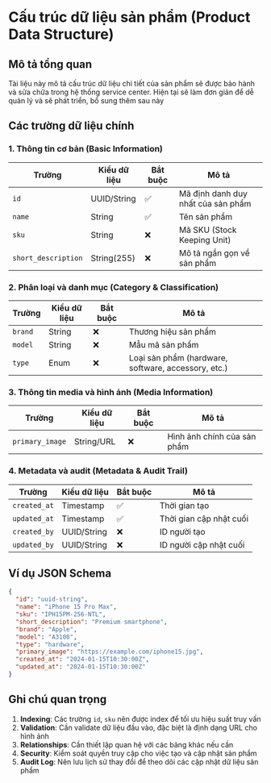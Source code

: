 # Cấu trúc dữ liệu sản phẩm (Product Data Structure)

## Mô tả tổng quan
Tài liệu này mô tả cấu trúc dữ liệu chi tiết của sản phẩm sẽ được bảo hành và sửa chữa trong hệ thống service center. Hiện tại sẽ làm đơn giản để dễ quản lý và sẽ phát triển, bổ sung thêm sau này

## Các trường dữ liệu chính

### 1. Thông tin cơ bản (Basic Information)

| Trường | Kiểu dữ liệu | Bắt buộc | Mô tả |
|--------|-------------|----------|-------|
| `id` | UUID/String | ✅ | Mã định danh duy nhất của sản phẩm |
| `name` | String | ✅ | Tên sản phẩm |
| `sku` | String | ❌ | Mã SKU (Stock Keeping Unit) |
| `short_description` | String(255) | ❌ | Mô tả ngắn gọn về sản phẩm |

### 2. Phân loại và danh mục (Category & Classification)

| Trường | Kiểu dữ liệu | Bắt buộc | Mô tả |
|--------|-------------|----------|-------|
| `brand` | String | ❌ | Thương hiệu sản phẩm |
| `model` | String | ❌ | Mẫu mã sản phẩm |
| `type` | Enum | ❌ | Loại sản phẩm (hardware, software, accessory, etc.) |

### 3. Thông tin media và hình ảnh (Media Information)

| Trường | Kiểu dữ liệu | Bắt buộc | Mô tả |
|--------|-------------|----------|-------|
| `primary_image` | String/URL | ❌ | Hình ảnh chính của sản phẩm |

### 4. Metadata và audit (Metadata & Audit Trail)

| Trường | Kiểu dữ liệu | Bắt buộc | Mô tả |
|--------|-------------|----------|-------|
| `created_at` | Timestamp | ✅ | Thời gian tạo |
| `updated_at` | Timestamp | ✅ | Thời gian cập nhật cuối |
| `created_by` | UUID/String | ❌ | ID người tạo |
| `updated_by` | UUID/String | ❌ | ID người cập nhật cuối |

## Ví dụ JSON Schema

```json
{
  "id": "uuid-string",
  "name": "iPhone 15 Pro Max",
  "sku": "IPH15PM-256-NTL",
  "short_description": "Premium smartphone",
  "brand": "Apple",
  "model": "A3108",
  "type": "hardware",
  "primary_image": "https://example.com/iphone15.jpg",
  "created_at": "2024-01-15T10:30:00Z",
  "updated_at": "2024-01-15T10:30:00Z"
}
```

## Ghi chú quan trọng

1. **Indexing**: Các trường `id`, `sku` nên được index để tối ưu hiệu suất truy vấn
2. **Validation**: Cần validate dữ liệu đầu vào, đặc biệt là định dạng URL cho hình ảnh
3. **Relationships**: Cần thiết lập quan hệ với các bảng khác nếu cần
4. **Security**: Kiểm soát quyền truy cập cho việc tạo và cập nhật sản phẩm
5. **Audit Log**: Nên lưu lịch sử thay đổi để theo dõi các cập nhật dữ liệu sản phẩm